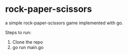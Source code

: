 # rock-paper-scissors
a simple rock-paper-scissors game implemented with go.

Steps to run:
1. Clone the repo
2. go run main.go
